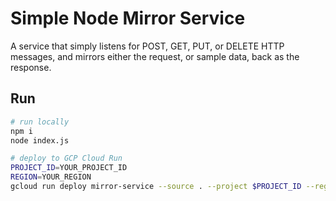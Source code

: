 # Simple Node Mirror Service
A service that simply listens for POST, GET, PUT, or DELETE HTTP messages, and mirrors either the request, or sample data, back as the response.

## Run
```sh
# run locally
npm i
node index.js

# deploy to GCP Cloud Run
PROJECT_ID=YOUR_PROJECT_ID
REGION=YOUR_REGION
gcloud run deploy mirror-service --source . --project $PROJECT_ID --region $REGION --allow-unauthenticated
```